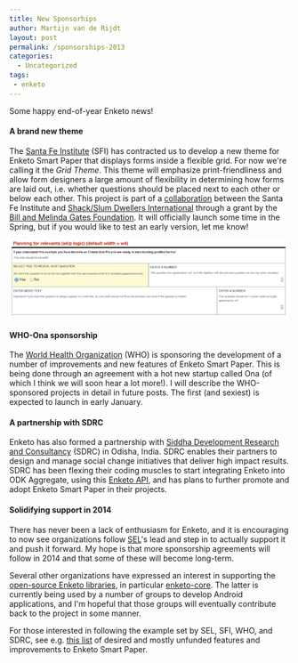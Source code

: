 ```yaml
---
title: New Sponsorhips
author: Martijn van de Rijdt
layout: post
permalink: /sponsorships-2013
categories:
  - Uncategorized
tags:
 - enketo
---
```


Some happy end-of-year Enketo news!

#### A brand new theme

The [Santa Fe Institute](http://www.santafe.edu/) (SFI) has contracted us to develop a new theme for Enketo Smart Paper that displays forms inside a flexible grid. For now we're calling it the _Grid Theme_. This theme will emphasize print-friendliness and allow form designers a large amount of flexibility in determining how forms are laid out, i.e. whether questions should be placed next to each other or below each other. This project is part of a [collaboration](http://www.santafe.edu/news/item/gates-slums-announce/) between the Santa Fe Institute and [Shack/Slum Dwellers International](http://www.sdinet.org/) through a grant by the [Bill and Melinda Gates Foundation](http://www.gatesfoundation.org/). It will officially launch some time in the Spring, but if you would like to test an early version, let me know!

![Grid Theme Preview](../files/2013/12/grid-preview.png "Grid Theme Preview")

#### WHO-Ona sponsorship

The [World Health Organization](http://www.who.int/en/) (WHO) is sponsoring the development of a number of improvements and new features of Enketo Smart Paper. This is being done through an agreement with a hot new startup called Ona (of which I think we will soon hear a lot more!). I will describe the WHO-sponsored projects in detail in future posts. The first (and sexiest) is expected to launch in early January.


#### A partnership with SDRC

Enketo has also formed a partnership with [Siddha Development Research and Consultancy](http://sdrc.co.in/) (SDRC) in Odisha, India. SDRC enables their partners to design and manage social change initiatives that deliver high impact results. SDRC has been flexing their coding muscles to start integrating Enketo into ODK Aggregate, using this [Enketo API](http://apidocs.enketo.org), and has plans to further promote and adopt Enketo Smart Paper in their projects.

#### Solidifying support in 2014

There has never been a lack of enthusiasm for Enketo, and it is encouraging to now see organizations follow [SEL](http://modi.mech.columbia.edu/)'s lead and step in to actually support it and push it forward. My hope is that more sponsorship agreements will follow in 2014 and that some of these will become long-term.

Several other organizations have expressed an interest in supporting the [open-source Enketo libraries](https://github.com/MartijnR?tab=repositories), in particular [enketo-core](https://github.com/MartijnR/enketo-core). The latter is currently being used by a number of groups to develop Android applications, and I'm hopeful that those groups will eventually contribute back to the project in some manner.

For those interested in following the example set by SEL, SFI, WHO, and SDRC, see e.g. [this list](https://github.com/MartijnR/enketo-core/issues?state=open) of desired and mostly unfunded features and improvements to Enketo Smart Paper.
